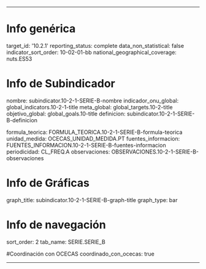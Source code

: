 ---

# Info genérica
target_id: '10.2.1'
reporting_status: complete
data_non_statistical: false
indicator_sort_order: 10-02-01-bb
national_geographical_coverage: nuts.ES53

# Info de Subindicador
nombre: subindicator.10-2-1-SERIE-B-nombre
indicador_onu_global: global_indicators.10-2-1-title
meta_global: global_targets.10-2-title
objetivo_global: global_goals.10-title
definicion: subindicator.10-2-1-SERIE-B-definicion

formula_teorica: FORMULA_TEORICA.10-2-1-SERIE-B-formula-teorica
unidad_medida: OCECAS_UNIDAD_MEDIDA.PT
fuentes_informacion: FUENTES_INFORMACION.10-2-1-SERIE-B-fuentes-informacion
periodicidad: CL_FREQ.A
observaciones: OBSERVACIONES.10-2-1-SERIE-B-observaciones
# Info de Gráficas
graph_title: subindicator.10-2-1-SERIE-B-graph-title
graph_type: bar

# Info de navegación
sort_order: 2
tab_name: SERIE.SERIE_B

#Coordinación con OCECAS
coordinado_con_ocecas: true

---